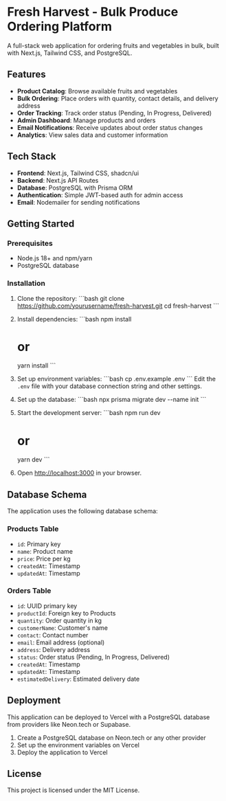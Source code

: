 # Fresh Harvest - Bulk Produce Ordering Platform

A full-stack web application for ordering fruits and vegetables in bulk, built with Next.js, Tailwind CSS, and PostgreSQL.

## Features

- **Product Catalog**: Browse available fruits and vegetables
- **Bulk Ordering**: Place orders with quantity, contact details, and delivery address
- **Order Tracking**: Track order status (Pending, In Progress, Delivered)
- **Admin Dashboard**: Manage products and orders
- **Email Notifications**: Receive updates about order status changes
- **Analytics**: View sales data and customer information

## Tech Stack

- **Frontend**: Next.js, Tailwind CSS, shadcn/ui
- **Backend**: Next.js API Routes
- **Database**: PostgreSQL with Prisma ORM
- **Authentication**: Simple JWT-based auth for admin access
- **Email**: Nodemailer for sending notifications

## Getting Started

### Prerequisites

- Node.js 18+ and npm/yarn
- PostgreSQL database

### Installation

1. Clone the repository:
   \`\`\`bash
   git clone https://github.com/yourusername/fresh-harvest.git
   cd fresh-harvest
   \`\`\`

2. Install dependencies:
   \`\`\`bash
   npm install
   # or
   yarn install
   \`\`\`

3. Set up environment variables:
   \`\`\`bash
   cp .env.example .env
   \`\`\`
   Edit the `.env` file with your database connection string and other settings.

4. Set up the database:
   \`\`\`bash
   npx prisma migrate dev --name init
   \`\`\`

5. Start the development server:
   \`\`\`bash
   npm run dev
   # or
   yarn dev
   \`\`\`

6. Open [http://localhost:3000](http://localhost:3000) in your browser.



## Database Schema

The application uses the following database schema:

### Products Table
- `id`: Primary key
- `name`: Product name
- `price`: Price per kg
- `createdAt`: Timestamp
- `updatedAt`: Timestamp

### Orders Table
- `id`: UUID primary key
- `productId`: Foreign key to Products
- `quantity`: Order quantity in kg
- `customerName`: Customer's name
- `contact`: Contact number
- `email`: Email address (optional)
- `address`: Delivery address
- `status`: Order status (Pending, In Progress, Delivered)
- `createdAt`: Timestamp
- `updatedAt`: Timestamp
- `estimatedDelivery`: Estimated delivery date

## Deployment

This application can be deployed to Vercel with a PostgreSQL database from providers like Neon.tech or Supabase.

1. Create a PostgreSQL database on Neon.tech or any other provider
2. Set up the environment variables on Vercel
3. Deploy the application to Vercel

## License

This project is licensed under the MIT License.
